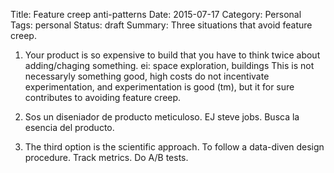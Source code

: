 Title: Feature creep anti-patterns 
Date: 2015-07-17
Category: Personal
Tags: personal
Status: draft
Summary: Three situations that avoid feature creep.


1) Your product is so expensive to build that you have to think 
twice about adding/chaging something.
ei: space exploration, buildings
This is not necessaryly something good, high costs do not incentivate
experimentation, and experimentation is good (tm), but it for sure
contributes to avoiding feature creep.

2) Sos un diseniador de producto meticuloso. EJ steve jobs.
Busca la esencia del producto.

3) The third option is the scientific approach. To follow a data-diven design procedure. Track metrics. Do A/B tests.
